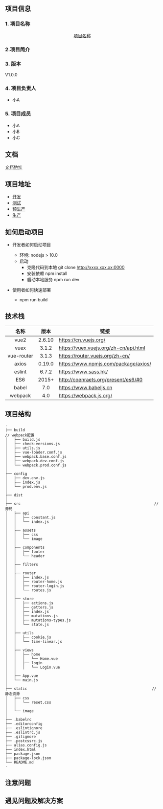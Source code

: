 ## 项目信息
### 1. 项目名称
<p align="center"><a href="">项目名称</a></p>

### 2.项目简介

### 3. 版本
V1.0.0

### 4. 项目负责人
- 小A

### 5. 项目成员
- 小A
- 小B
- 小C

## 文档
<a href="">文档地址</a>
## 项目地址
- [开发]()
- [测试]()
- [预生产]()
- [生产]()

## 如何启动项目
- 开发者如何启动项目
   + 环境:  nodejs > 10.0
   + 启动
      + 克隆代码到本地 git clone http://xxxx.xxx.xx:0000
      + 安装依赖 npm install
      + 启动本地服务 npm run dev
      
- 使用者如何快速部署
   + npm run build

## 技术栈
|名称|版本|链接|
|:---:|:---:|---|
|vue2|2.6.10|<https://cn.vuejs.org/>|
|vuex|3.1.2|<https://vuex.vuejs.org/zh-cn/api.html>|
|vue-router|3.1.3|<https://router.vuejs.org/zh-cn/>|
|axios|0.19.0|<https://www.npmjs.com/package/axios/>|
|eslint|6.7.2|<https://www.sass.hk/>|
|ES6|2015+|<http://coenraets.org/present/es6/#0>|
|babel|7.0|<https://www.babeljs.cn>|
|webpack|4.0|<https://webpack.js.org/>|

## 项目结构
```
·
├── build                                                             // webpack配置
│   ├── build.js 
│   ├── check-versions.js 
│   ├── utils.js
│   ├── vue-loader.conf.js
│   ├── webpack.base.conf.js
│   ├── webpack.dev.conf.js
│   └── webpack.prod.conf.js
│
├── config
│   ├── dev.env.js
│   ├── index.js
│   └── prod.env.js
│
├── dist 
│
├── src                                                             // 源码                                         
│   ├── api
│   │   ├── constant.js
│   │   └── index.js
│   │
│   ├── assets 
│   │   ├── css                                  
│   │   └── image 
│   │                           
│   ├── components   
│   │   ├── footer                                  
│   │   └── header  
│   │                         
│   ├── filters    
│   │                                                       
│   ├── router  
│   │   ├── index.js                                  
│   │   ├── router-home.js                                 
│   │   ├── router-login.js                                 
│   │   └── routes.js   
│   │                         
│   ├── store
│   │   ├── actions.js                                  
│   │   ├── getters.js                                
│   │   ├── index.js                                
│   │   ├── mutations.js                              
│   │   ├── mutations-types.js                             
│   │   └── state.js     
│   │                        
│   ├── utils  
│   │   ├── cookie.js                             
│   │   └── time-linear.js     
│   │                             
│   ├── views     
│   │   ├── home
│   │   │   └── Home.vue                 
│   │   ├── login    
│   │   │   └── Login.vue
│   │                        
│   ├── App.vue                         
│   └── main.js                          
│                           
├── static                                                         // 静态资源
│   ├── css 
│   │   └── reset.css     
│   │    
│   └── image                     
│               
├── .babelrc                    
├── .editorconfig                    
├── .eslintignore                   
├── .eslintrc.js                   
├── .gitignore                   
├── .postcssrc.js                  
├── alias.config.js                 
├── index.html                
├── package.json            
├── package-lock.json         
└── README.md                                
·
```

## 注意问题

## 遇见问题及解决方案



